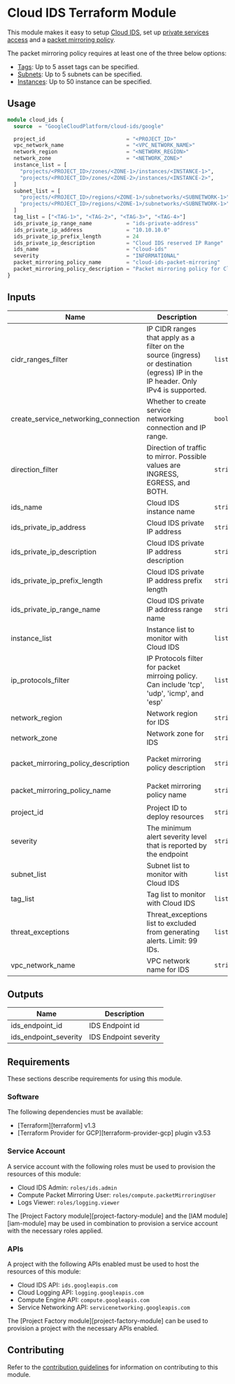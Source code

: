 # Cloud IDS Terraform Module
This module makes it easy to setup [Cloud IDS](https://cloud.google.com/ids), set up [private services access](https://cloud.google.com/vpc/docs/private-services-access) and a [packet mirroring policy](https://cloud.google.com/vpc/docs/using-packet-mirroring).

The packet mirroring policy requires at least one of the three below options:
- [Tags](#pre_configured_rules): Up to 5 asset tags can be specified.
- [Subnets](#security_rules): Up to 5 subnets can be specified.
- [Instances](#custom_rules): Up to 50 instance can be specified.

##  Usage

```tf
module cloud_ids {
  source  = "GoogleCloudPlatform/cloud-ids/google"

  project_id                          = "<PROJECT_ID>"
  vpc_network_name                    = "<VPC_NETWORK_NAME>"
  network_region                      = "<NETWORK_REGION>"
  network_zone                        = "<NETWORK_ZONE>"
  instance_list = [
    "projects/<PROJECT_ID>/zones/<ZONE-1>/instances/<INSTANCE-1>",
    "projects/<PROJECT_ID>/zones/<ZONE-2>/instances/<INSTANCE-2>",
  ]
  subnet_list = [
    "projects/<PROJECT_ID>/regions/<ZONE-1>/subnetworks/<SUBNETWORK-1>",
    "projects/<PROJECT_ID>/regions/<ZONE-1>/subnetworks/<SUBNETWORK-1>",
  ]
  tag_list = ["<TAG-1>", "<TAG-2>", "<TAG-3>", "<TAG-4>"]
  ids_private_ip_range_name           = "ids-private-address"
  ids_private_ip_address              = "10.10.10.0"
  ids_private_ip_prefix_length        = 24
  ids_private_ip_description          = "Cloud IDS reserved IP Range"
  ids_name                            = "cloud-ids"
  severity                            = "INFORMATIONAL"
  packet_mirroring_policy_name        = "cloud-ids-packet-mirroring"
  packet_mirroring_policy_description = "Packet mirroring policy for Cloud IDS"
}
```

<!-- BEGINNING OF PRE-COMMIT-TERRAFORM DOCS HOOK -->
## Inputs

| Name | Description | Type | Default | Required |
|------|-------------|------|---------|:--------:|
| cidr\_ranges\_filter | IP CIDR ranges that apply as a filter on the source (ingress) or destination (egress) IP in the IP header. Only IPv4 is supported. | `list(string)` | `[]` | no |
| create\_service\_networking\_connection | Whether to create service networking connection and IP range. | `bool` | `true` | no |
| direction\_filter | Direction of traffic to mirror. Possible values are INGRESS, EGRESS, and BOTH. | `string` | `"BOTH"` | no |
| ids\_name | Cloud IDS instance name | `string` | `"cloud-ids"` | no |
| ids\_private\_ip\_address | Cloud IDS private IP address | `string` | `null` | no |
| ids\_private\_ip\_description | Cloud IDS private IP address description | `string` | `"Cloud IDS reserved IP Range"` | no |
| ids\_private\_ip\_prefix\_length | Cloud IDS private IP address prefix length | `string` | `24` | no |
| ids\_private\_ip\_range\_name | Cloud IDS private IP address range name | `string` | `"ids-private-address"` | no |
| instance\_list | Instance list to monitor with Cloud IDS | `list(string)` | `null` | no |
| ip\_protocols\_filter | IP Protocols filter for packet mirroing policy. Can include 'tcp', 'udp', 'icmp', and 'esp' | `list(string)` | `[]` | no |
| network\_region | Network region for IDS | `string` | n/a | yes |
| network\_zone | Network zone for IDS | `string` | n/a | yes |
| packet\_mirroring\_policy\_description | Packet mirroring policy description | `string` | `"Packet mirroring policy for Cloud IDS"` | no |
| packet\_mirroring\_policy\_name | Packet mirroring policy name | `string` | `"cloud-ids-packet-mirroring"` | no |
| project\_id | Project ID to deploy resources | `string` | n/a | yes |
| severity | The minimum alert severity level that is reported by the endpoint | `string` | `"INFORMATIONAL"` | no |
| subnet\_list | Subnet list to monitor with Cloud IDS | `list(string)` | `null` | no |
| tag\_list | Tag list to monitor with Cloud IDS | `list(string)` | `null` | no |
| threat\_exceptions | Threat\_exceptions list to excluded from generating alerts. Limit: 99 IDs. | `list(string)` | `null` | no |
| vpc\_network\_name | VPC network name for IDS | `string` | n/a | yes |

## Outputs

| Name | Description |
|------|-------------|
| ids\_endpoint\_id | IDS Endpoint id |
| ids\_endpoint\_severity | IDS Endpoint severity |

<!-- END OF PRE-COMMIT-TERRAFORM DOCS HOOK -->

## Requirements

These sections describe requirements for using this module.

### Software

The following dependencies must be available:

- [Terraform][terraform] v1.3
- [Terraform Provider for GCP][terraform-provider-gcp] plugin v3.53

### Service Account

A service account with the following roles must be used to provision
the resources of this module:

- Cloud IDS Admin: `roles/ids.admin`
- Compute Packet Mirroring User: `roles/compute.packetMirroringUser`
- Logs Viewer: `roles/logging.viewer`

The [Project Factory module][project-factory-module] and the
[IAM module][iam-module] may be used in combination to provision a
service account with the necessary roles applied.

### APIs

A project with the following APIs enabled must be used to host the
resources of this module:

- Cloud IDS API: `ids.googleapis.com`
- Cloud Logging API: `logging.googleapis.com`
- Compute Engine API: `compute.googleapis.com`
- Service Networking API: `servicenetworking.googleapis.com`

The [Project Factory module][project-factory-module] can be used to
provision a project with the necessary APIs enabled.

## Contributing

Refer to the [contribution guidelines](./CONTRIBUTING.md) for
information on contributing to this module.
